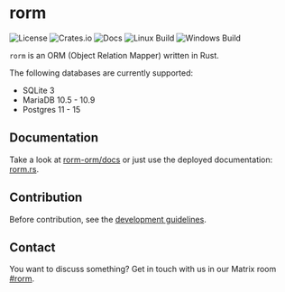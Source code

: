 # rorm

![License](https://img.shields.io/github/license/rorm-orm/rorm?label=License)
![Crates.io](https://img.shields.io/crates/v/rorm?label=Crates.io)
![Docs](https://img.shields.io/docsrs/rorm?label=Docs)
![Linux Build](https://img.shields.io/github/workflow/status/rorm-orm/rorm/Build%20&%20Test%20for%20Linux?label=Linux%20Build)
![Windows Build](https://img.shields.io/github/workflow/status/rorm-orm/rorm/Build%20&%20Test%20for%20Windows?label=Windows%20Build)

`rorm` is an ORM (Object Relation Mapper) written in Rust.

The following databases are currently supported:
- SQLite 3
- MariaDB 10.5 - 10.9
- Postgres 11 - 15

## Documentation

Take a look at [rorm-orm/docs](https://github.com/rorm-orm/docs) or just use the 
deployed documentation: [rorm.rs](https://rorm.rs).

## Contribution

Before contribution, see the [development guidelines](https://rorm.rs/developer/guidelines).

## Contact

You want to discuss something? Get in touch with us in our Matrix
room [#rorm](https://matrix.to/#/#rorm:matrix.hopfenspace.org).
